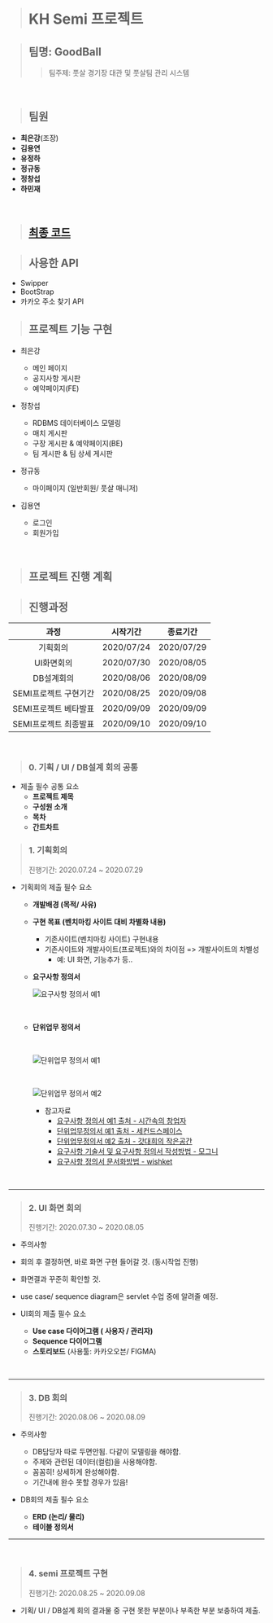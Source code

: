 > # KH Semi 프로젝트

> ## 팀명: <b>GoodBall</b>
>> 팀주제: 풋살 경기장 대관 및 풋살팀 관리 시스템
<br>

> ## 팀원
  - <b>최은강</b>(조장)
  - <b>김용연</b>
  - <b>유정하</b>
  - <b>정규동</b>
  - <b>정창섭</b>
  - <b>하민재</b>

<br>

> ## [최종 코드](./04_FinalCodes)

> ## 사용한 API
  
  - Swipper
  - BootStrap
  - 카카오 주소 찾기 API

> ## 프로젝트 기능 구현

- 최은강
  - 메인 페이지
  - 공지사항 게시판
  - 예약페이지(FE)

- 정창섭
  - RDBMS 데이터베이스 모델링
  - 매치 게시판
  - 구장 게시판 & 예약페이지(BE)
  - 팀 게시판 & 팀 상세 게시판

- 정규동
  - 마이페이지 (일반회원/ 풋살 매니저)
  
  
- 김용연
  - 로그인
  - 회원가입
  




<br>

> ## 프로젝트 진행 계획


> ## 진행과정

|과정|시작기간|종료기간|
|:--:|:--:|:--:|
|기획회의|2020/07/24|2020/07/29|
|UI화면회의|2020/07/30|2020/08/05|
|DB설계회의|2020/08/06|2020/08/09|
|SEMI프로젝트 구현기간|2020/08/25|2020/09/08|
|SEMI프로젝트 베타발표|2020/09/09|2020/09/09|
|SEMI프로젝트 최종발표|2020/09/10|2020/09/10|

<BR>



> ### 0. 기획 / UI / DB설계 회의 공통

- 제출 필수 공통 요소
  - **프로젝트 제목**
  - **구성원 소개**
  - **목차**
  - **간트차트**


> ### 1. 기획회의
> 진행기간: 2020.07.24 ~ 2020.07.29

- 기획회의 제출 필수 요소
  - **개발배경 (목적/ 사유)**
  - **구현 목표 (벤치마킹 사이트 대비 차별화 내용)**
    - 기존사이트(벤치마킹 사이트) 구현내용
    - 기존사이트와 개발사이트(프로젝트)와의 차이점 => 개발사이트의 차별성
      - 예: UI 화면, 기능추가 등..


  - **요구사항 정의서**
  
    ![요구사항 정의서 예1](./imgs/기획/요구사항정의서1.jpg)

    <br>

  - **단위업무 정의서**
    
    <br>
    
    ![단위업무 정의서 예1](./imgs/기획/단위업무정의서1.jpg)
    
    <br>
    
    ![단위업무 정의서 예2](./imgs/기획/단위업무정의서2.jpg)

    - 참고자료
      - [요구사항 정의서 예1 출처 - 시간속의 창업자](https://brunch.co.kr/@firstevan/6)
      - [단위업무정의서 예1 출처 - 세컨드스페이스](https://brunch.co.kr/@second-space/24)
      - [단위업무정의서 예2 출처 - 갓대희의 작은공간](https://goddaehee.tistory.com/122)
      - [요구사항 기술서 및 요구사항 정의서 작성방법 - 모그니](https://m.blog.naver.com/PostView.nhn?blogId=mogni&logNo=220670564871&proxyReferer=https:%2F%2Fwww.google.com%2F)
      - [요구사항 정의서 문서화방법 - wishket](http://blog.wishket.com/%EC%99%B8%EC%A3%BC%EB%A5%BC-%EB%A7%A1%EA%B8%B0%EB%A0%A4%EB%A9%B4-%EB%AD%90%EB%B6%80%ED%84%B0-%ED%95%B4%EC%95%BC%ED%95%98%EC%A3%A0-3-%EC%9A%94%EA%B5%AC%EC%82%AC%ED%95%AD%EC%A0%95%EC%9D%98%EC%84%9C/)

<br>

<HR>

> ### 2. UI 화면 회의
> 진행기간: 2020.07.30 ~ 2020.08.05

  - 주의사항
  - 회의 후 결정하면, 바로 화면 구현 들어갈 것. (동시작업 진행)
  - 화면결과 꾸준히 확인할 것.
  - use case/ sequence diagram은 servlet 수업 중에 알려줄 예정.

- UI회의 제출 필수 요소
  - **Use case 다이어그램 ( 사용자 / 관리자)**
  - **Sequence 다이어그램**
  - **스토리보드** (사용툴: 카카오오븐/ FIGMA)

<BR>

<HR>

> ### 3. DB 회의
> 진행기간: 2020.08.06 ~ 2020.08.09

- 주의사항
  - DB담당자 따로 두면안됨. 다같이 모델링을 해야함.
  - 주제와 관련된 데이터(컬럼)을 사용해야함.
  - 꼼꼼히! 상세하게 완성해야함.
  - 기간내에 완수 못할 경우가 있음!

- DB회의 제출 필수 요소
  - **ERD (논리/ 물리)**
  - **테이블 정의서**

<HR>

<BR>

> ### 4. semi 프로젝트 구현
> 진행기간: 2020.08.25 ~ 2020.09.08

- 기획/ UI / DB설계 회의 결과물 중 구현 못한 부분이나 부족한 부분 보충하여 제출.
